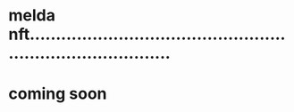 # melda nft................................................................................
# coming soon
